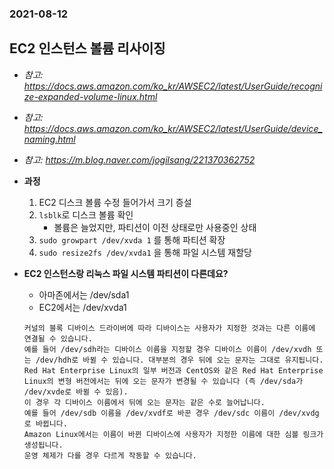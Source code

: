 ### 2021-08-12

## EC2 인스턴스 볼륨 리사이징
- *참고: https://docs.aws.amazon.com/ko_kr/AWSEC2/latest/UserGuide/recognize-expanded-volume-linux.html*
- *참고: https://docs.aws.amazon.com/ko_kr/AWSEC2/latest/UserGuide/device_naming.html*
- *참고: https://m.blog.naver.com/jogilsang/221370362752*
- **과정**
    1. EC2 디스크 볼륨 수정 들어가서 크기 증설
    2. `lsblk`로 디스크 볼륨 확인
        - 볼륨은 늘었지만, 파티션이 이전 상태로만 사용중인 상태
    3. `sudo growpart /dev/xvda 1` 를 통해 파티션 확장
    4. `sudo resize2fs /dev/xvda1` 을 통해 파일 시스템 재할당

- **EC2 인스턴스랑 리눅스 파일 시스템 파티션이 다른데요?**
    - 아마존에서는 /dev/sda1
    - EC2에서는 /dev/xvda1
    ```
    커널의 블록 디바이스 드라이버에 따라 디바이스는 사용자가 지정한 것과는 다른 이름에 연결될 수 있습니다. 
    예를 들어 /dev/sdh라는 디바이스 이름을 지정할 경우 디바이스 이름이 /dev/xvdh 또는 /dev/hdh로 바뀔 수 있습니다. 대부분의 경우 뒤에 오는 문자는 그대로 유지됩니다. 
    Red Hat Enterprise Linux의 일부 버전과 CentOS와 같은 Red Hat Enterprise Linux의 변형 버전에서는 뒤에 오는 문자가 변경될 수 있습니다 (즉 /dev/sda가 /dev/xvde로 바뀔 수 있음). 
    이 경우 각 디바이스 이름에서 뒤에 오는 문자는 같은 수로 늘어납니다. 
    예를 들어 /dev/sdb 이름을 /dev/xvdf로 바꾼 경우 /dev/sdc 이름이 /dev/xvdg로 바뀝니다. 
    Amazon Linux에서는 이름이 바뀐 디바이스에 사용자가 지정한 이름에 대한 심볼 링크가 생성됩니다. 
    운영 체제가 다를 경우 다르게 작동할 수 있습니다.
    ```
